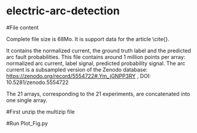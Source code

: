 # electric-arc-detection

#File content

Complete file size is 68Mo. It is support data for the article \cite{}.

It contains the normalized current, the ground truth label and the predicted arc fault probabilities. This file contains around 1 million points per array: normalized arc current, label signal, predicted probability signal.
The arc current is a subsampled version of the Zenodo database: 
https://zenodo.org/record/5554722#.Ym_jGNPP3RY  , DOI: 10.5281/zenodo.5554722

The 21 arrays, corresponding to the 21 experiments, are concatenated into one single array.

#First unzip the multizip file

#Run Plot_Fig.py


